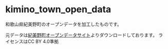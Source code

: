 # kimino_town_open_data
和歌山県紀美野町のオープンデータを加工したものです。

元データは[紀美野町オープンデータサイト](https://www.town.kimino.wakayama.jp/jigyosha/opendata/2950.html)よりダウンロードしております。
ライセンスはCC BY 4.0準拠
